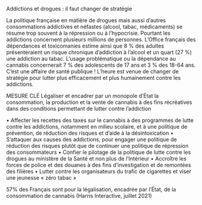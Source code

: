 Addictions et drogues : il faut changer de stratégie

La politique française en matière de drogues mais aussi d’autres consommations addictives et néfastes (alcool, tabac, médicaments) se résume trop souvent à la répression ou à l’hypocrisie. Pourtant les addictions concernent plusieurs millions de personnes. L’Office français des dépendances et toxicomanies estime ainsi que 8 % des adultes présenteraient un risque chronique d’addiction à l’alcool et un quart (27 %) une addiction au tabac. L’usage problématique ou la dépendance au cannabis concernerait 7 % des adolescents de 17 ans et 3 % des 18-64 ans. C’est une affaire de santé publique ! L’heure est venue de changer de stratégie pour lutter plus efficacement et plus humainement contre les addictions.

MESURE CLÉ
Légaliser et encadrer par un monopole d’État la consommation, la production et la vente de cannabis à des fins récréatives dans des conditions permettant de lutter contre l’addiction

• Affecter les recettes des taxes sur le cannabis à des programmes de lutte contre les addictions, notamment en milieu scolaire, et à une politique de prévention, de réduction des risques et d’aide à la désintoxication
• S’attaquer aux causes des addictions, pour engager une politique de réduction des risques plutôt que de continuer une politique de répression des consommateurs
• Confier le pilotage de la politique de lutte contre les drogues au ministère de la Santé et non plus de l’Intérieur
• Accroître les forces de police et des douanes à des fins d’investigation et de remontées des filières
• Lutter contre les organisateurs du trafic de cigarettes et viser une jeunesse « zéro tabac »

57% des Français sont pour la légalisation, encadrée par l’État, de la consommation de cannabis (Harris Interactive, juillet 2021)